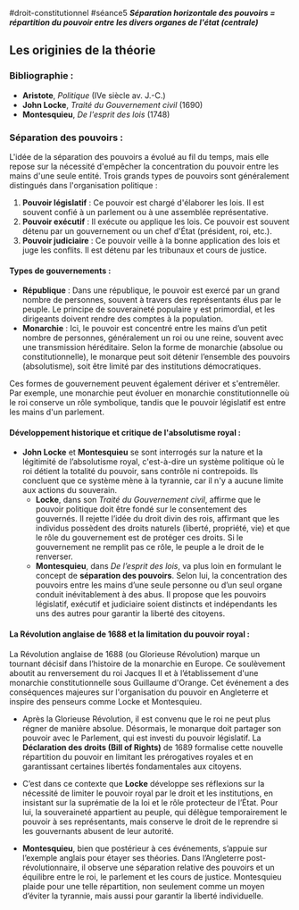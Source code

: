 #droit-constitutionnel #séance5 
***Séparation horizontale des pouvoirs = répartition du pouvoir entre les divers organes de l'état (centrale)***

## Les originies de la théorie

### Bibliographie :
- **Aristote**, *Politique* (IVe siècle av. J.-C.)
- **John Locke**, *Traité du Gouvernement civil* (1690)
- **Montesquieu**, *De l'esprit des lois* (1748)

### Séparation des pouvoirs :
L'idée de la séparation des pouvoirs a évolué au fil du temps, mais elle repose sur la nécessité d'empêcher la concentration du pouvoir entre les mains d'une seule entité. Trois grands types de pouvoirs sont généralement distingués dans l'organisation politique :
1. **Pouvoir législatif** : Ce pouvoir est chargé d'élaborer les lois. Il est souvent confié à un parlement ou à une assemblée représentative.
2. **Pouvoir exécutif** : Il exécute ou applique les lois. Ce pouvoir est souvent détenu par un gouvernement ou un chef d'État (président, roi, etc.).
3. **Pouvoir judiciaire** : Ce pouvoir veille à la bonne application des lois et juge les conflits. Il est détenu par les tribunaux et cours de justice.

#### Types de gouvernements :
- **République** : Dans une république, le pouvoir est exercé par un grand nombre de personnes, souvent à travers des représentants élus par le peuple. Le principe de souveraineté populaire y est primordial, et les dirigeants doivent rendre des comptes à la population.
- **Monarchie** : Ici, le pouvoir est concentré entre les mains d’un petit nombre de personnes, généralement un roi ou une reine, souvent avec une transmission héréditaire. Selon la forme de monarchie (absolue ou constitutionnelle), le monarque peut soit détenir l’ensemble des pouvoirs (absolutisme), soit être limité par des institutions démocratiques.

Ces formes de gouvernement peuvent également dériver et s'entremêler. Par exemple, une monarchie peut évoluer en monarchie constitutionnelle où le roi conserve un rôle symbolique, tandis que le pouvoir législatif est entre les mains d'un parlement.

#### Développement historique et critique de l'absolutisme royal :
- **John Locke** et **Montesquieu** se sont interrogés sur la nature et la légitimité de l’absolutisme royal, c'est-à-dire un système politique où le roi détient la totalité du pouvoir, sans contrôle ni contrepoids. Ils concluent que ce système mène à la tyrannie, car il n'y a aucune limite aux actions du souverain.
  - **Locke**, dans son *Traité du Gouvernement civil*, affirme que le pouvoir politique doit être fondé sur le consentement des gouvernés. Il rejette l’idée du droit divin des rois, affirmant que les individus possèdent des droits naturels (liberté, propriété, vie) et que le rôle du gouvernement est de protéger ces droits. Si le gouvernement ne remplit pas ce rôle, le peuple a le droit de le renverser.
  - **Montesquieu**, dans *De l’esprit des lois*, va plus loin en formulant le concept de **séparation des pouvoirs**. Selon lui, la concentration des pouvoirs entre les mains d’une seule personne ou d’un seul organe conduit inévitablement à des abus. Il propose que les pouvoirs législatif, exécutif et judiciaire soient distincts et indépendants les uns des autres pour garantir la liberté des citoyens.

#### La Révolution anglaise de 1688 et la limitation du pouvoir royal :
La Révolution anglaise de 1688 (ou Glorieuse Révolution) marque un tournant décisif dans l’histoire de la monarchie en Europe. Ce soulèvement aboutit au renversement du roi Jacques II et à l’établissement d'une monarchie constitutionnelle sous Guillaume d'Orange. Cet événement a des conséquences majeures sur l'organisation du pouvoir en Angleterre et inspire des penseurs comme Locke et Montesquieu.

- Après la Glorieuse Révolution, il est convenu que le roi ne peut plus régner de manière absolue. Désormais, le monarque doit partager son pouvoir avec le Parlement, qui est investi du pouvoir législatif. La **Déclaration des droits (Bill of Rights)** de 1689 formalise cette nouvelle répartition du pouvoir en limitant les prérogatives royales et en garantissant certaines libertés fondamentales aux citoyens.
  
- C’est dans ce contexte que **Locke** développe ses réflexions sur la nécessité de limiter le pouvoir royal par le droit et les institutions, en insistant sur la suprématie de la loi et le rôle protecteur de l’État. Pour lui, la souveraineté appartient au peuple, qui délègue temporairement le pouvoir à ses représentants, mais conserve le droit de le reprendre si les gouvernants abusent de leur autorité.
  
- **Montesquieu**, bien que postérieur à ces événements, s’appuie sur l’exemple anglais pour étayer ses théories. Dans l’Angleterre post-révolutionnaire, il observe une séparation relative des pouvoirs et un équilibre entre le roi, le parlement et les cours de justice. Montesquieu plaide pour une telle répartition, non seulement comme un moyen d’éviter la tyrannie, mais aussi pour garantir la liberté individuelle.
